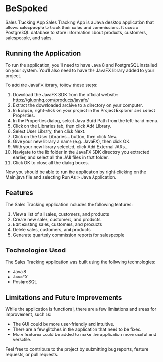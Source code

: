 # BeSpoked

Sales Tracking App
Sales Tracking App is a Java desktop application that allows salespeople to track their sales and commissions. It uses a PostgreSQL database to store information about products, customers, salespeople, and sales.


## Running the Application

To run the application, you'll need to have Java 8 and PostgreSQL installed on your system. You'll also need to have the JavaFX library added to your project.

To add the JavaFX library, follow these steps:

1. Download the JavaFX SDK from the official website: https://gluonhq.com/products/javafx/
2. Extract the downloaded archive to a directory on your computer.
3. In Eclipse, right-click on your project in the Project Explorer and select Properties.
4. In the Properties dialog, select Java Build Path from the left-hand menu.
5. Click on the Libraries tab, then click Add Library.
6. Select User Library, then click Next.
7. Click on the User Libraries... button, then click New.
8. Give your new library a name (e.g. JavaFX), then click OK.
9. With your new library selected, click Add External JARs...
10. Navigate to the lib folder in the JavaFX SDK directory you extracted earlier, and select all the JAR files in that folder.
11. Click OK to close all the dialog boxes.

Now you should be able to run the application by right-clicking on the Main.java file and selecting Run As > Java Application.

## Features
The Sales Tracking Application includes the following features:

1. View a list of all sales, customers, and products
2. Create new sales, customers, and products
3. Edit existing sales, customers, and products
4. Delete sales, customers, and products
5. Generate quarterly commission reports for salespeople

## Technologies Used
The Sales Tracking Application was built using the following technologies:

- Java 8
- JavaFX
- PostgreSQL

## Limitations and Future Improvements
While the application is functional, there are a few limitations and areas for improvement, such as:

- The GUI could be more user-friendly and intuitive.
- There are a few glitches in the application that need to be fixed.
- More features could be added to make the application more useful and versatile.

Feel free to contribute to the project by submitting bug reports, feature requests, or pull requests.
